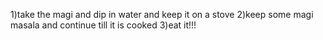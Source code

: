 1)take the magi and dip in water and keep it on a stove
2)keep some magi masala and continue till it is cooked
3)eat it!!!